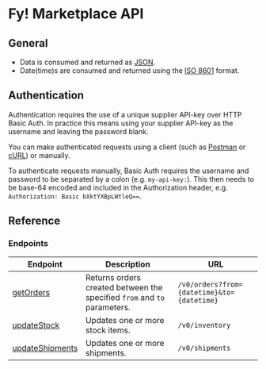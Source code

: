 # Fy! Marketplace API

## General
* Data is consumed and returned as [JSON](https://en.wikipedia.org/wiki/JSON).
* Date(time)s are consumed and returned using the [ISO 8601](https://en.wikipedia.org/wiki/ISO_8601) format.

## Authentication
Authentication requires the use of a unique supplier API-key over HTTP Basic Auth. In practice this means using your supplier API-key as the username and leaving the password blank.

You can make authenticated requests using a client (such as [Postman](https://learning.postman.com/docs/sending-requests/authorization/#basic-auth) or [cURL](https://curl.se/docs/manpage.html#-u)) or manually. 

To authenticate requests manually, Basic Auth requires the username and password to be separated by a colon (e.g. `my-api-key:`). This then needs to be base-64 encoded and included in the Authorization header, e.g. `Authorization: Basic bXktYXBpLWtleQ==`.

## Reference

### Endpoints
|Endpoint|Description|URL|
|---|---|---|
|[getOrders](orders.md)|Returns orders created between the specified `from` and `to` parameters.|`/v0/orders?from={datetime}&to={datetime}`|
|[updateStock](stock.md)|Updates one or more stock items.|`/v0/inventory`|
|[updateShipments](shipments.md)|Updates one or more shipments.|`/v0/shipments`|
